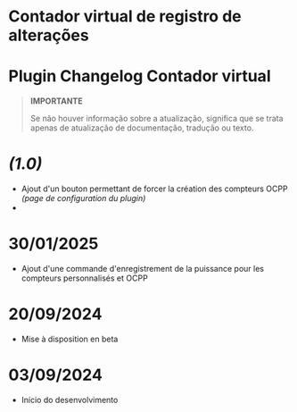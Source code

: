 # Contador virtual de registro de alterações

# Plugin Changelog Contador virtual

>**IMPORTANTE**
>
>Se não houver informação sobre a atualização, significa que se trata apenas de atualização de documentação, tradução ou texto.

#  ***(1.0)***

- Ajout d'un bouton permettant de forcer la création des compteurs OCPP *(page de configuration du plugin)*
- 

# 30/01/2025

- Ajout d'une commande d'enregistrement de la puissance pour les compteurs personnalisés et OCPP

# 20/09/2024

- Mise à disposition en beta

# 03/09/2024

- Início do desenvolvimento
